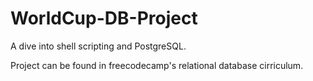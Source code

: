 # WorldCup-DB-Project

A dive into shell scripting and PostgreSQL.

Project can be found in freecodecamp's relational database cirriculum.